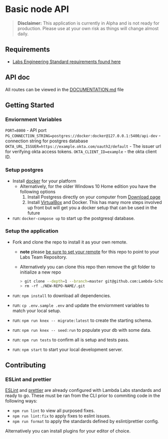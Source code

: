 # Basic node API

> **Disclaimer:** This application is currently in Alpha and is not ready for
> production. Please use at your own risk as things will change almost daily.

## Requirements

- [Labs Engineering Standard requirements found here](https://labs.lambdaschool.com/topics/node-js/)

## API doc

All routes can be viewed in the [DOCUMENTATION.md](DOCUMENTATION.md) file

## Getting Started

### Enviornment Variables

`PORT=8000` - API port
`PG_CONNECTION_STRING=postgres://docker:docker@127.0.0.1:5400/api-dev` - connection string for postgres database
`OKTA_URL_ISSUER=https://example.okta.com/oauth2/default` - The issuer url for verifying okta access tokens.
`OKTA_CLIENT_ID=example` - the okta client ID.

### Setup postgres

- Install [docker](https://docs.docker.com/get-docker/) for your platform
  - Alternatively, for the older Windows 10 Home edition you have the following options
    1. Install Postgress directly on your computer from [Download page](https://www.postgresql.org/download/)
    2. Install [VirtualBox](https://www.virtualbox.org/wiki/Downloads) and Docker. This has many more steps involved up front but will get you a docker setup that can be used in the future
- run: `docker-compose up` to start up the postgresql database.

### Setup the application

- Fork and clone the repo to install it as your own remote.

  - **note** please [be sure to set your remote](https://help.github.jp/enterprise/2.11/user/articles/changing-a-remote-s-url/) for this repo to point to your Labs Team Repository.
  - Alternatively you can clone this repo then remove the git folder to initialize a new repo

    ```bash
    > git clone --depth=1 --branch=master git@github.com:Lambda-School-Labs/labs-api-starter.git NEW-REPO-NAME
    > rm -rf ./NEW-REPO-NAME/.git
    ```

- run: `npm install` to download all dependencies.
- run: `cp .env.sample .env` and update the enviornment variables to match your local setup.
- run: `npm run knex -- migrate:latest` to create the starting schema.
- run: `npm run knex -- seed:run` to populate your db with some data.
- run: `npm run tests` to confirm all is setup and tests pass.
- run: `npm start` to start your local development server.

## Contributing

### ESLint and prettier

[ESLint](https://eslint.org/) and [prettier](https://prettier.io/) are already
configured with Lambda Labs standards and ready to go. These must be ran from
the CLI prior to commiting code in the following ways:

- `npm run lint` to view all purposed fixes.
- `npm run lint:fix` to apply fixes to eslint issues.
- `npm run format` to apply the standards defined by eslint/prettier config.

Alternatively you can install plugins for your editor of choice.
